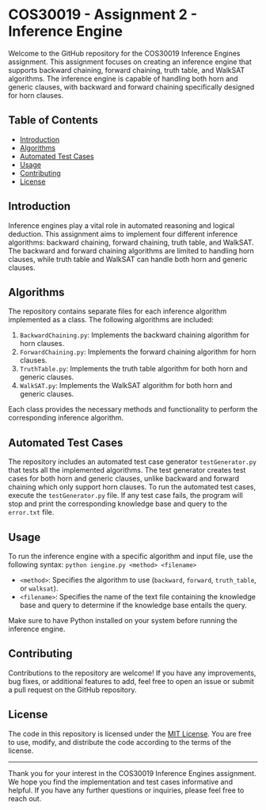# COS30019 - Assignment 2 - Inference Engine

Welcome to the GitHub repository for the COS30019 Inference Engines assignment. This assignment focuses on creating an inference engine that supports backward chaining, forward chaining, truth table, and WalkSAT algorithms. The inference engine is capable of handling both horn and generic clauses, with backward and forward chaining specifically designed for horn clauses.

## Table of Contents
- [Introduction](#introduction)
- [Algorithms](#algorithms)
- [Automated Test Cases](#automated-test-cases)
- [Usage](#usage)
- [Contributing](#contributing)
- [License](#license)

## Introduction
Inference engines play a vital role in automated reasoning and logical deduction. This assignment aims to implement four different inference algorithms: backward chaining, forward chaining, truth table, and WalkSAT. The backward and forward chaining algorithms are limited to handling horn clauses, while truth table and WalkSAT can handle both horn and generic clauses.

## Algorithms
The repository contains separate files for each inference algorithm implemented as a class. The following algorithms are included:

1. `BackwardChaining.py`: Implements the backward chaining algorithm for horn clauses.
2. `ForwardChaining.py`: Implements the forward chaining algorithm for horn clauses.
3. `TruthTable.py`: Implements the truth table algorithm for both horn and generic clauses.
4. `WalkSAT.py`: Implements the WalkSAT algorithm for both horn and generic clauses.

Each class provides the necessary methods and functionality to perform the corresponding inference algorithm.

## Automated Test Cases
The repository includes an automated test case generator `testGenerator.py` that tests all the implemented algorithms. The test generator creates test cases for both horn and generic clauses, unlike backward and forward chaining which only support horn clauses. To run the automated test cases, execute the `testGenerator.py` file. If any test case fails, the program will stop and print the corresponding knowledge base and query to the `error.txt` file.

## Usage
To run the inference engine with a specific algorithm and input file, use the following syntax:
`python iengine.py <method> <filename>`

- `<method>`: Specifies the algorithm to use (`backward`, `forward`, `truth_table`, or `walksat`).
- `<filename>`: Specifies the name of the text file containing the knowledge base and query to determine if the knowledge base entails the query.

Make sure to have Python installed on your system before running the inference engine.

## Contributing
Contributions to the repository are welcome! If you have any improvements, bug fixes, or additional features to add, feel free to open an issue or submit a pull request on the GitHub repository.

## License
The code in this repository is licensed under the [MIT License](LICENSE). You are free to use, modify, and distribute the code according to the terms of the license.

---

Thank you for your interest in the COS30019 Inference Engines assignment. We hope you find the implementation and test cases informative and helpful. If you have any further questions or inquiries, please feel free to reach out.

